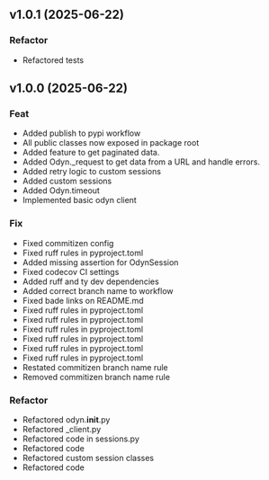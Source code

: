 ## v1.0.1 (2025-06-22)

### Refactor

- Refactored tests

## v1.0.0 (2025-06-22)

### Feat

- Added publish to pypi workflow
- All public classes now exposed in package root
- Added feature to get paginated data.
- Added Odyn._request to get data from a URL and handle errors.
- Added retry logic to custom sessions
- Added custom sessions
- Added Odyn.timeout
- Implemented basic odyn client

### Fix

- Fixed commitizen config
- Fixed ruff rules in pyproject.toml
- Added missing assertion for OdynSession
- Fixed codecov CI settings
- Added ruff and ty dev dependencies
- Added correct branch name to workflow
- Fixed bade links on README.md
- Fixed ruff rules in pyproject.toml
- Fixed ruff rules in pyproject.toml
- Fixed ruff rules in pyproject.toml
- Fixed ruff rules in pyproject.toml
- Fixed ruff rules in pyproject.toml
- Fixed ruff rules in pyproject.toml
- Restated commitizen branch name rule
- Removed commitizen branch name rule

### Refactor

- Refactored odyn.__init__.py
- Refactored _client.py
- Refactored code in sessions.py
- Refactored code
- Refactored custom session classes
- Refactored code
